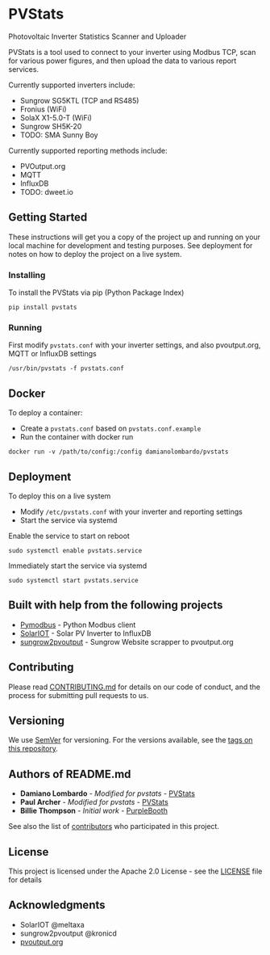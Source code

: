 # PVStats

Photovoltaic Inverter Statistics Scanner and Uploader

PVStats is a tool used to connect to your inverter using Modbus TCP,
scan for various power figures, and then upload the data to various report services.

Currently supported inverters include:
* Sungrow SG5KTL (TCP and RS485)
* Fronius (WiFi)
* SolaX X1-5.0-T (WiFi)
* Sungrow SH5K-20
* TODO: SMA Sunny Boy

Currently supported reporting methods include:
* PVOutput.org
* MQTT
* InfluxDB
* TODO: dweet.io

## Getting Started

These instructions will get you a copy of the project up and running on your local machine for development and testing purposes. See deployment for notes on how to deploy the project on a live system.

### Installing

To install the PVStats via pip (Python Package Index)

```
pip install pvstats
```

### Running

First modify `pvstats.conf` with your inverter settings, and also pvoutput.org, MQTT or InfluxDB settings

```
/usr/bin/pvstats -f pvstats.conf
```
## Docker

To deploy a container:
* Create a `pvstats.conf` based on `pvstats.conf.example`
* Run the container with docker run

```
docker run -v /path/to/config:/config damianolombardo/pvstats
```

## Deployment

To deploy this on a live system
* Modify `/etc/pvstats.conf` with your inverter and reporting settings
* Start the service via systemd

Enable the service to start on reboot
```
sudo systemctl enable pvstats.service
```

Immediately  start the service via systemd
```
sudo systemctl start pvstats.service
```

## Built with help from the following projects

* [Pymodbus](https://github.com/riptideio/pymodbus/) - Python Modbus client
* [SolarIOT](https://github.com/meltaxa/solariot/) - Solar PV Inverter to InfluxDB
* [sungrow2pvoutput](https://github.com/kronicd/sungrow2pvoutput) - Sungrow Website scrapper to pvoutput.org

## Contributing

Please read [CONTRIBUTING.md](https://github.com/damianolombardo/pvstats/CONTRIBUTING.md) for details on our code of conduct, and the process for submitting pull requests to us.

## Versioning

We use [SemVer](http://semver.org/) for versioning. For the versions available, see the [tags on this repository](https://github.com/damianolombardo/pvstats).

## Authors of README.md

* **Damiano Lombardo** - *Modified for pvstats* - [PVStats](https://github.com/damianolombardo/pvstats)
* **Paul Archer** - *Modified for pvstats* - [PVStats](https://github.com/ptarcher/pvstats)
* **Billie Thompson** - *Initial work* - [PurpleBooth](https://github.com/PurpleBooth)

See also the list of [contributors](https://github.com/damianolombardo/pvstats/contributors) who participated in this project.

## License

This project is licensed under the Apache 2.0 License - see the [LICENSE](LICENSE) file for details

## Acknowledgments

* SolarIOT @meltaxa
* sungrow2pvoutput @kronicd
* [pvoutput.org](https://pvoutput.org)
